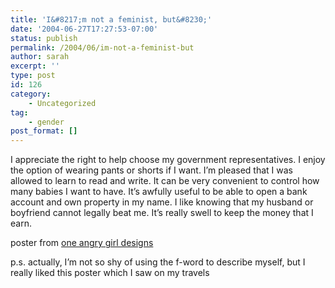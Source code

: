 ```yaml
---
title: 'I&#8217;m not a feminist, but&#8230;'
date: '2004-06-27T17:27:53-07:00'
status: publish
permalink: /2004/06/im-not-a-feminist-but
author: sarah
excerpt: ''
type: post
id: 126
category:
    - Uncategorized
tag:
    - gender
post_format: []
---
```

I appreciate the right to help choose my government representatives. I enjoy the option of wearing pants or shorts if I want. I’m pleased that I was allowed to learn to read and write. It can be very convenient to control how many babies I want to have. It’s awfully useful to be able to open a bank account and own property in my name. I like knowing that my husband or boyfriend cannot legally beat me. It’s really swell to keep the money that I earn.

poster from [one angry girl designs](http://www.oneangrygirl.net/order.html)

p.s. actually, I’m not so shy of using the f-word to describe myself, but I really liked this poster which I saw on my travels